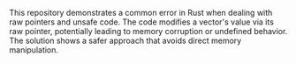 This repository demonstrates a common error in Rust when dealing with raw pointers and unsafe code. The code modifies a vector's value via its raw pointer, potentially leading to memory corruption or undefined behavior. The solution shows a safer approach that avoids direct memory manipulation.